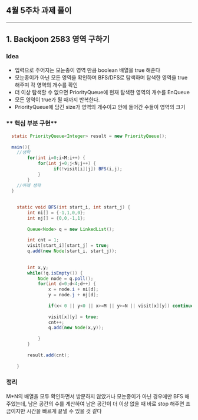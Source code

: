 ## 4월 5주차 과제 풀이
---
## 1. Backjoon 2583 영역 구하기
### **Idea**
* 입력으로 주어지는 모눈종이 영역 만큼 boolean 배열을 true 해준다
* 모눈종이가 아닌 모든 영역을 확인하며 BFS/DFS로 탐색하며 탐색한 영역을 true 해주며 각 영역의 개수를 확인
* 더 이상 탐색할 수 없으면 PriorityQueue에 현재 탐색한 영역의 개수를 EnQueue
* 모든 영역이 true가 될 때까지 반복한다.
* PriorityQueue에 담긴 size가 영역의 개수이고 안에 들어간 수들이 영역의 크기


### ** 핵심 부분 구현**
```java
  static PriorityQueue<Integer> result = new PriorityQueue();
  
  main(){
    //생략
  		for(int i=0;i<M;i++) {
		  	for(int j=0;j<N;j++) {
				  if(!visit[i][j]) BFS(i,j);
		  	}
		}
    //아래 생략
  }
  
  
	static void BFS(int start_i, int start_j) {
		int ni[] = {-1,1,0,0};
		int nj[] = {0,0,-1,1};
		
		Queue<Node> q = new LinkedList();
		
		int cnt = 1;
		visit[start_i][start_j] = true;
		q.add(new Node(start_i, start_j));
		
		
		int x,y;
		while(!q.isEmpty()) {
			Node node = q.poll();
			for(int d=0;d<4;d++) {
				x = node.i + ni[d];
				y = node.j + nj[d];
				
				if(x< 0 || y<0 || x>=M || y>=N || visit[x][y]) continue;
				
				visit[x][y] = true;
				cnt++;
				q.add(new Node(x,y));
				
			}
		}
		
		result.add(cnt);
		
	}

```

### 정리
M*N의 배열을 모두 확인하면서 방문하지 않았거나 모눈종이가 아닌 경우에만 BFS 해주었는데, 남은 공간의 수를 계산하여 남은 공간이 더 이상 없을 때 바로 stop 해주면 조금이지만 시간을 빠르게 끝낼 수 있을 것 같다
